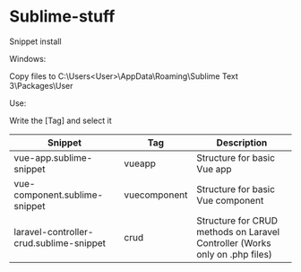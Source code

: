 # Sublime-stuff

Snippet install

Windows:

Copy files to C:\Users\<User>\AppData\Roaming\Sublime Text 3\Packages\User

Use:

Write the [Tag] and select it

| Snippet  | Tag | Description |
| ------------- | ------------- | ------------- |
| vue-app.sublime-snippet  | vueapp  | Structure for basic Vue app |
| vue-component.sublime-snippet  | vuecomponent  | Structure for basic Vue component |
| laravel-controller-crud.sublime-snippet  | crud | Structure for CRUD methods on Laravel Controller (Works only on .php files) |

